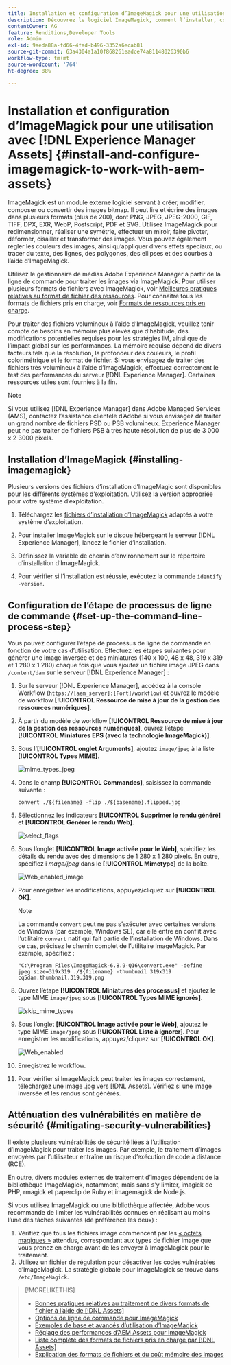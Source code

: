 ```yaml
---
title: Installation et configuration d’ImageMagick pour une utilisation [!DNL Experience Manager] Ressources
description: Découvrez le logiciel ImageMagick, comment l’installer, configurer l’étape de processus de ligne de commande et l’utiliser pour modifier, composer et générer des miniatures à partir d’images.
contentOwner: AG
feature: Renditions,Developer Tools
role: Admin
exl-id: 9aeda88a-fd66-4fad-b496-3352a6ecab81
source-git-commit: 63a4304a1a10f868261eadce74a81148026390b6
workflow-type: tm+mt
source-wordcount: '764'
ht-degree: 88%

---
```


# Installation et configuration d’ImageMagick pour une utilisation avec [!DNL Experience Manager Assets] {#install-and-configure-imagemagick-to-work-with-aem-assets}

ImageMagick est un module externe logiciel servant à créer, modifier, composer ou convertir des images bitmap. Il peut lire et écrire des images dans plusieurs formats (plus de 200), dont PNG, JPEG, JPEG-2000, GIF, TIFF, DPX, EXR, WebP, Postscript, PDF et SVG. Utilisez ImageMagick pour redimensionner, réaliser une symétrie, effectuer un miroir, faire pivoter, déformer, cisailler et transformer des images. Vous pouvez également régler les couleurs des images, ainsi qu’appliquer divers effets spéciaux, ou tracer du texte, des lignes, des polygones, des ellipses et des courbes à l’aide d’ImageMagick.

Utilisez le gestionnaire de médias Adobe Experience Manager à partir de la ligne de commande pour traiter les images via ImageMagick. Pour utiliser plusieurs formats de fichiers avec ImageMagick, voir [Meilleures pratiques relatives au format de fichier des ressources](assets-file-format-best-practices.md). Pour connaître tous les formats de fichiers pris en charge, voir [Formats de ressources pris en charge](assets-formats.md).

Pour traiter des fichiers volumineux à l’aide d’ImageMagick, veuillez tenir compte de besoins en mémoire plus élevés que d’habitude, des modifications potentielles requises pour les stratégies IM, ainsi que de l’impact global sur les performances. La mémoire requise dépend de divers facteurs tels que la résolution, la profondeur des couleurs, le profil colorimétrique et le format de fichier. Si vous envisagez de traiter des fichiers très volumineux à l’aide d’ImageMagick, effectuez correctement le test des performances du serveur [!DNL Experience Manager]. Certaines ressources utiles sont fournies à la fin.

>[!NOTE]
>
>Si vous utilisez [!DNL Experience Manager] dans Adobe Managed Services (AMS), contactez l’assistance clientèle d’Adobe si vous envisagez de traiter un grand nombre de fichiers PSD ou PSB volumineux. Experience Manager peut ne pas traiter de fichiers PSB à très haute résolution de plus de 3 000 x 2 3000 pixels.

## Installation d’ImageMagick {#installing-imagemagick}

Plusieurs versions des fichiers d’installation d’ImageMagic sont disponibles pour les différents systèmes d’exploitation. Utilisez la version appropriée pour votre système d’exploitation.

1. Téléchargez les [fichiers d’installation d’ImageMagick](https://www.imagemagick.org/script/download.php) adaptés à votre système d’exploitation.
1. Pour installer ImageMagick sur le disque hébergeant le serveur [!DNL Experience Manager], lancez le fichier d’installation.

1. Définissez la variable de chemin d’environnement sur le répertoire d’installation d’ImageMagick.
1. Pour vérifier si l’installation est réussie, exécutez la commande `identify -version`.

## Configuration de l’étape de processus de ligne de commande {#set-up-the-command-line-process-step}

Vous pouvez configurer l’étape de processus de ligne de commande en fonction de votre cas d’utilisation. Effectuez les étapes suivantes pour générer une image inversée et des miniatures (140 x 100, 48 x 48, 319 x 319 et 1 280 x 1 280) chaque fois que vous ajoutez un fichier image JPEG dans `/content/dam` sur le serveur [!DNL Experience Manager] :

1. Sur le serveur [!DNL Experience Manager], accédez à la console Workflow (`https://[aem_server]:[Port]/workflow`) et ouvrez le modèle de workflow **[!UICONTROL Ressource de mise à jour de la gestion des ressources numériques]**.
1. À partir du modèle de workflow **[!UICONTROL Ressource de mise à jour de la gestion des ressources numériques]**, ouvrez l’étape **[!UICONTROL Miniatures EPS (avec la technologie ImageMagick)]**.
1. Sous l’**[!UICONTROL onglet Arguments]**, ajoutez `image/jpeg` à la liste **[!UICONTROL Types MIME]**.

   ![mime_types_jpeg](assets/mime_types_jpeg.png)

1. Dans le champ **[!UICONTROL Commandes]**, saisissez la commande suivante :

   `convert ./${filename} -flip ./${basename}.flipped.jpg`

1. Sélectionnez les indicateurs **[!UICONTROL Supprimer le rendu généré]** et **[!UICONTROL Générer le rendu Web]**.

   ![select_flags](assets/select_flags.png)

1. Sous l’onglet **[!UICONTROL Image activée pour le Web]**, spécifiez les détails du rendu avec des dimensions de 1 280 x 1 280 pixels. En outre, spécifiez i *mage/jpeg* dans le **[!UICONTROL Mimetype]** de la boîte.

   ![Web_enabled_image](assets/web_enabled_image.png)

1. Pour enregistrer les modifications, appuyez/cliquez sur **[!UICONTROL OK]**.

   >[!NOTE]
   >
   >La commande `convert` peut ne pas s’exécuter avec certaines versions de Windows (par exemple, Windows SE), car elle entre en conflit avec l’utilitaire `convert` natif qui fait partie de l’installation de Windows. Dans ce cas, précisez le chemin complet de l’utilitaire ImageMagick. Par exemple, spécifiez :
   >
   >`"C:\Program Files\ImageMagick-6.8.9-Q16\convert.exe" -define jpeg:size=319x319 ./${filename} -thumbnail 319x319 cq5dam.thumbnail.319.319.png`

1. Ouvrez l’étape **[!UICONTROL Miniatures des processus]** et ajoutez le type MIME `image/jpeg` sous **[!UICONTROL Types MIME ignorés]**.

   ![skip_mime_types](assets/skip_mime_types.png)

1. Sous l’onglet **[!UICONTROL Image activée pour le Web]**, ajoutez le type MIME `image/jpeg` sous **[!UICONTROL Liste à ignorer]**. Pour enregistrer les modifications, appuyez/cliquez sur **[!UICONTROL OK]**.

   ![Web_enabled](assets/web_enabled.png)

1. Enregistrez le workflow.
1. Pour vérifier si ImageMagick peut traiter les images correctement, téléchargez une image .jpg vers [!DNL Assets]. Vérifiez si une image inversée et les rendus sont générés.

## Atténuation des vulnérabilités en matière de sécurité {#mitigating-security-vulnerabilities}

Il existe plusieurs vulnérabilités de sécurité liées à l’utilisation d’ImageMagick pour traiter les images. Par exemple, le traitement d’images envoyées par l’utilisateur entraîne un risque d’exécution de code à distance (RCE).

En outre, divers modules externes de traitement d’images dépendent de la bibliothèque ImageMagick, notamment, mais sans s’y limiter, imagick de PHP, rmagick et paperclip de Ruby et imagemagick de Node.js.

Si vous utilisez ImageMagick ou une bibliothèque affectée, Adobe vous recommande de limiter les vulnérabilités connues en réalisant au moins l’une des tâches suivantes (de préférence les deux) :

1. Vérifiez que tous les fichiers image commencent par les [« octets magiques »](https://en.wikipedia.org/wiki/List_of_file_signatures) attendus, correspondant aux types de fichier image que vous prenez en charge avant de les envoyer à ImageMagick pour le traitement.
1. Utilisez un fichier de régulation pour désactiver les codes vulnérables d’ImageMagick. La stratégie globale pour ImageMagick se trouve dans `/etc/ImageMagick`.

>[!MORELIKETHIS]
>
>* [Bonnes pratiques relatives au traitement de divers formats de fichier à l’aide de [!DNL Assets]](assets-file-format-best-practices.md)
>* [Options de ligne de commande pour ImageMagick](https://www.imagemagick.org/script/command-line-options.php)
>* [Exemples de base et avancés d’utilisation d’ImageMagick](https://www.imagemagick.org/Usage/)
>* [Réglage des performances d’AEM Assets pour ImageMagick](performance-tuning-guidelines.md)
>* [Liste complète des formats de fichiers pris en charge par [!DNL Assets]](assets-formats.md)
>* [Explication des formats de fichiers et du coût mémoire des images](https://www.scantips.com/basics1d.html)

